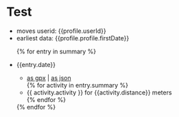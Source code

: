 # Test

- moves userid: {{profile.userId}}
- earliest data: {{profile.profile.firstDate}}

<ul>
{% for entry in summary %}
<li><p>{{entry.date}}</p>
<ul>
<li><a href="/api/day/{{entry.date}}.gpx">as gpx</a> |
<a href="/api/day/{{entry.date}}.json">as json</a>
</li>
{% for activity in entry.summary %}
<li>{{ activity.activity }} for {{activity.distance}} meters</li>
{% endfor %}
</ul>
{% endfor %}
</ul>

